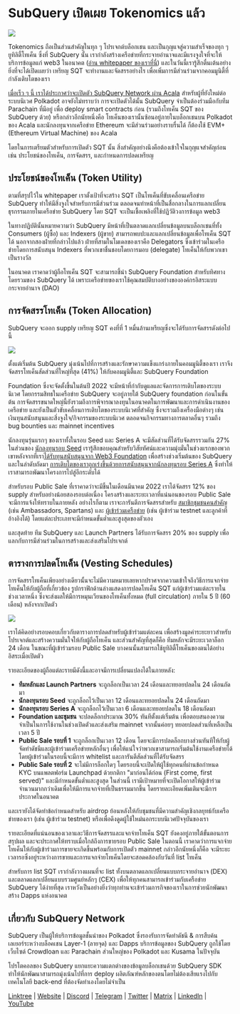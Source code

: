 # SubQuery เปิดเผย Tokenomics แล้ว

![](https://miro.medium.com/max/1400/1*e42FM0TsNgOM3VacoctOzQ.png)

Tokenomics ถือเป็นส่วนสำคัญในทุก ๆ โปรเจกต์บล็อกเชน และเป็นกุญแจสู่ความสำเร็จของทุก ๆ ยูทิลิตี้โทเค็น ซึ่งที่ SubQuery นั้น เรากำลังสร้างเครือข่ายที่กระจายอำนาจและมีแรงจูงใจที่จะให้บริการข้อมูลแก่ web3 ในอนาคต ([อ่าน whitepaper ของเราที่นี่](https://static.subquery.network/whitepaper.pdf)) และในวันนี้เรารู้สึกตื่นเต้นอย่างยิ่งที่จะได้เปิดเผยว่า เหรียญ SQT จะทำงานและจัดสรรอย่างไร เพื่อเพิ่มการมีส่วนร่วมจากคอมมูนิตี้ที่กำลังเติบโตของเรา

[เมื่อเร็ว ๆ นี้ เราได้ประกาศว่าจะเปิดตัว SubQuery Network ผ่าน Acala](https://subquery.medium.com/the-subquery-network-to-launch-on-acala-decentralising-polkadots-leading-data-indexing-service-8203d686128e) สำหรับผู้ที่ยังใหม่ต่อระบบนิเวศ Polkadot อาจยังไม่ทราบว่า การจะเปิดตัวได้นั้น SubQuery จำเป็นต้องร่วมมือกับทีม Parachain ที่มีอยู่ เพื่อ deploy smart contracts ก่อน (รวมถึงโทเค็น SQT ของ SubQuery ด้วย) หรือกล่าวอีกนัยหนึ่งคือ โทเค็นของเรานั้นซ้อนอยู่ภายในบล็อกเชนบน Polkadot ของ Acala และนักลงทุนจากเครือข่าย Ethereum จะมีส่วนร่วมอย่างราบรื่นได้ ก็ต้องใช้ EVM+ (Ethereum Virtual Machine) ของ Acala

โดยในการเตรียมตัวสำหรับการเปิดตัว SQT นั้น สิ่งสำคัญอย่างนึงคือต้องเข้าใจในกุญแจสำคัญก่อน เช่น ประโยชน์ของโทเค็น, การจัดสรร, และกำหนดการปลดเหรียญ

## ประโยชน์ของโทเค็น (Token Utility)

ตามที่สรุปไว้ใน whitepaper เราตั้งเป้าที่จะสร้าง SQT เป็นโทเค็นที่ขับเคลื่อนเครือข่าย SubQuery ทำให้มีสิ่งจูงใจสำหรับการมีส่วนร่วม ตลอดจนทำหน้าที่เป็นสื่อกลางในการแลกเปลี่ยนธุรกรรมภายในเครือข่าย SubQuery โดย SQT จะเป็นเชื้อเพลิงที่ใช้ปฏิวัติวงการข้อมูล web3

ในทางปฏิบัตินั้นหมายความว่า SubQuery มีหน้าที่เป็นตลาดแลกเปลี่ยนข้อมูลบนบล็อกเชนที่ทั้ง Consumers (ผู้ซื้อ) และ Indexers (ผู้ขาย) สามารถพบปะและแลกเปลี่ยนข้อมูลเพื่อโทเค็น SQT ได้ นอกจากสองฝ่ายที่กล่าวไปแล้ว ฝ่ายที่สามในโมเดลของเราคือ Delegators ซึ่งเข้าร่วมในเครือข่ายโดยการสนับสนุน Indexers ที่พวกเขาชื่นชอบโดยการมอบ (delegate) โทเค็นให้กับพวกเขาเป็นรางวัล

ในอนาคต เราคาดว่าผู้ถือโทเค็น SQT จะสามารถชี้นำ SubQuery Foundation สำหรับทิศทางโดยรวมของ SubQuery ได้ เพราะเครือข่ายของเราใช้คุณสมบัติบางอย่างขององค์กรอิสระแบบกระจายอำนาจ (DAO)

## การจัดสรรโทเค็น (Token Allocation)

SubQuery จะออก supply เหรียญ SQT คงที่ที่ 1 หมื่นล้านเหรียญซึ่งจะได้รับการจัดสรรดังต่อไปนี้

![](https://miro.medium.com/max/1400/0*eG2TM3J0NZDaT14m)

ตั้งแต่เริ่มต้น SubQuery มุ่งเน้นไปที่การสร้างและรักษาความแข็งแกร่งภายในคอมมูนิตี้ของเรา เราจึงจัดสรรโทเค็นสัดส่วนที่ใหญ่ที่สุด (41%) ให้กับคอมมูนิตี้และ SubQuery Foundation

Foundation ซึ่งจะจัดตั้งขึ้นในต้นปี 2022 จะมีหน้าที่กำกับดูแลและจัดการการเติบโตของระบบนิเวศ โดยกรรมสิทธในเครือข่าย SubQuery จะอยู่ภายใต้ SubQuery foundation ก่อนในขั้นต้น การจัดสรรขนาดใหญ่นี้ยังรวมถึงการพิจารณาลงทุนในอนาคตในการพัฒนาและการดำเนินงานของเครือข่าย และยังเป็นตัวขับเคลื่อนการเติบโตของระบบนิเวศที่สำคัญ ซึ่งจะรวมถึงเครื่องมือต่างๆ เช่น เงินทุนสนับสนุนและสิ่งจูงใจ/กิจกรรมของระบบนิเวศ ตลอดจนกิจกรรมทางการตลาดอื่นๆ รวมถึง bug bounties และ mainnet incentives

นักลงทุนรุ่นแรกๆ ของเราทั้งในรอบ Seed และ Series A จะมีสัดส่วนที่ได้รับจัดสรรรวมกัน 27% ในส่วนของ [นักลงทุนรอบ Seed](https://subquery.medium.com/subquery-raises-1-8m-seed-round-for-future-expansion-3348c1f2a931) เรารู้สึกขอบคุณสำหรับวิสัยทัศน์และความมุ่งมั่นในช่วงแรกของพวกเขาหลังจากที่เรา[ได้รับทุนสนับสนุนจาก Web3 Foundation](https://subquery.medium.com/subquery-delivers-its-open-source-sdk-following-a-web3-foundation-grant-20da26ae87f) เพื่อสร้างช่วงเริ่มต้นของ SubQuery และในลำดับถัดมา [การเติบโตของเราถูกเร่งขึ้นด้วยการสนับสนุนจากนักลงทุนรอบ Series A](https://subquery.medium.com/series-a-1abed6c1c2af) ซึ่งทำให้เราสามารถพัฒนาโครงการไปสู่อีกระดับได้

สำหรับรอบ Public Sale ที่เราคาดว่าจะมีขึ้นในเดือนมีนาคม 2022 เราได้จัดสรร 12% ของ supply สำหรับอย่างน้อยสองรอบต่อเนื่อง โครงสร้างและระยะเวลาที่แน่นอนของรอบ Public Sale จะมีการแจ้งให้ทราบในภายหลัง อย่างไรก็ตาม เราจะการันตีการจัดสรรสำหรับ [สมาชิกชุมชนคนสำคัญ](https://subquery.medium.com/introducing-the-subquery-ambassador-program-aa82613ab804) (เช่น Ambassadors, Spartans) และ [ผู้เข้าร่วมเครือข่าย](https://subquery.medium.com/subquery-extends-invitation-to-indexing-community-348fb2f589e1) (เช่น ผู้เข้าร่วม testnet และลูกค้าที่อ้างอิงได้) โดยแต่ละประเภทจะมีกำหนดขั้นต่ำและสูงสุดของตัวเอง

และสุดท้าย ทีม SubQuery และ Launch Partners ได้รับการจัดสรร 20% ของ supply เพื่อแลกกับการมีส่วนร่วมในการสร้างและส่งเสริมโปรเจกต์

## ตารางการปลดโทเค็น (Vesting Schedules)

การจัดสรรโทเค็นเพียงอย่างเดียวนั้นจะไม่มีความหมายเลยหากปราศจากความเข้าใจถึงวิธีการแจกจ่ายโทเค็นให้กับผู้ถือที่เกี่ยวข้อง รูปกราฟิกด้านล่างแสดงการปลดโทเค็น SQT แก่ผู้เข้าร่วมแต่ละรายในช่วงเวลาหนึ่ง ซึ่งจะส่งผลให้มีการหมุนเวียนของโทเค็นทั้งหมด (full circulation) ภายใน 5 ปี (60 เดือน) หลังจากเปิดตัว

![](https://miro.medium.com/max/1400/0*mfIBkH4SjFZgGuIq)

เราได้คิดอย่างรอบคอบเกี่ยวกับตารางการปลดสำหรับผู้เข้าร่วมแต่ละคน เพื่อสร้างมูลค่าระยะยาวสำหรับโปรเจกต์และสร้างความมั่นใจให้กับผู้ถือโทเค็น และส่วนสำคัญที่สุดก็คือ ทีมหลักจะมีระยะเวลาล็อก 24 เดือน ในขณะที่ผู้เข้าร่วมรอบ Public Sale บางคนนั้นสามารถใช้ยูทิลิตี้โทเค็นของตนได้อย่างอิสระเมื่อเปิดตัว

รายละเอียดของผู้ถือแต่ละรายมีดังนี้และอาจมีการเปลี่ยนแปลงได้ในภายหลัง:

-  **ทีมหลักและ Launch Partners** จะถูกล็อกเป็นเวลา 24 เดือนและทยอยปลดใน 24 เดือนถัดมา
-  **นักลงทุนรอบ Seed** จะถูกล็อกไว้เป็นเวลา 12 เดือนและทยอยปลดใน 24 เดือนถัดมา
-  **นักลงทุนรอบ Series A** จะถูกล็อกไว้เป็นเวลา 6 เดือนและทยอยปลดใน 18 เดือนถัดมา
-  **Foundation และชุมชน** จะปลดล็อกประมาณ 30% ทันทีตั้งแต่เริ่มต้น เพื่อตอบสนองความจำเป็นในการใช้งานในช่วงเปิดตัวและส่งเสริม mainnet จากนั้นค่อยๆ ทยอยปลดส่วนที่เหลือเป็นเวลา 5 ปี
-  **Public Sale รอบที่ 1** จะถูกล็อกเป็นเวลา 12 เดือน โดยจะมีการปลดล็อกบางส่วนทันทีให้กับผู้จัดทำดัชนีและผู้เข้าร่วมเครือข่ายหลักอื่นๆ เพื่อให้แน่ใจว่าพวกเขาสามารถเริ่มต้นใช้งานเครือข่ายได้ โดยผู้เข้าร่วมในรอบนี้จะมีการ whitelist และการันตีสัดส่วนที่ได้รับจัดสรร
-  **Public Sale รอบที่ 2** จะไม่มีการล็อกใดๆ โดยรอบนี้จะเปิดให้ผู้ใช้ทุกคนที่ผ่านข้อกำหนด KYC บนแพลตฟอร์ม Launchpad ด้วยกติกา "มาก่อนได้ก่อน (First come, first served)" และมีกำหนดขั้นต่ำและสูงสุด ในส่วนนี้ เรามีเป้าหมายที่จะเปิดโอกาสให้ผู้เข้าร่วมจำนวนมากกว่าเดิมเพื่อให้มีการแจกจ่ายที่เป็นธรรมมากขึ้น โดยรายละเอียดเพิ่มเติมจะมีการประกาศในอนาคต

และเรายังได้จัดทำข้อกำหนดสำหรับ airdrop ย้อนหลังให้กับชุมชนที่มีความสำคัญเชิงกลยุทธ์กับเครือข่ายของเรา (เช่น ผู้เข้าร่วม testnet) หรือเพื่อดึงดูดผู้ใช้ใหม่นอกระบบนิเวศปัจจุบันของเรา

รายละเอียดที่แน่นอนของเวลาและวิธีการจัดสรรและแจกจ่ายโทเค็น SQT ยังคงอยู่ภายใต้ขั้นตอนการสรุปผล และจะประกาศให้ทราบเมื่อใกล้ถึงการขายรอบ Public Sale ในตอนนี้ เราคาดว่าการแจกจ่ายโทเค็นให้กับผู้เข้าร่วมการขายจะเกิดขึ้นพร้อมกับการเปิดตัว mainnet กล่าวอีกนัยหนึ่งก็คือ จะมีระยะเวลารอซึ่งอยู่ระหว่างการขายและการแจกจ่ายโทเค็นโดยจะสอดคล้องกับวันที่ list โทเค็น

สำหรับการ list SQT เรากำลังวางแผนที่จะ list ทั้งบนตลาดแลกเปลี่ยนแบบกระจายอำนาจ (DEX) และตลาดแลกเปลี่ยนแบบรวมศูนย์หลักๆ (CEX) เพื่อให้ทุกคนสามารถเข้าร่วมกับเครือข่าย SubQuery ได้ง่ายที่สุด เราหวังเป็นอย่างยิ่งว่าทุกท่านจะเข้าร่วมภารกิจของเราในการช่วยนักพัฒนาสร้าง Dapps แห่งอนาคต

## เกี่ยวกับ SubQuery Network

SubQuery เป็นผู้ให้บริการข้อมูลชั้นนำของ Polkadot ซึ่งรองรับการจัดทำดัชนี & การสืบค้นเลเยอร์ระหว่างบล็อคเชน Layer-1 (ลายจุด) และ Dapps บริการข้อมูลของ SubQuery ถูกใช้โดยเว็บไซต์ Crowdloan และ Parachain ส่วนใหญ่ของ Polkadot และ Kusama ในปัจจุบัน

โปรโตคอลของ SubQuery แยกแยะความแตกต่างของข้อมูลบล็อกเชนด้วย SubQuery SDK ทำให้นักพัฒนาสามารถมุ่งเน้นไปที่การ deploy ผลิตภัณฑ์หลักของตนโดยไม่ต้องเสียแรงไปกับเทคโนโลยี back-end ที่ต้องจัดทำเองโดยไม่จำเป็น

​​​​[Linktree](https://linktr.ee/subquerynetwork) | [Website](https://subquery.network/) | [Discord](https://discord.com/invite/78zg8aBSMG) | [Telegram](https://t.me/subquerynetwork) | [Twitter](https://twitter.com/subquerynetwork) | [Matrix](https://matrix.to/#/#subquery:matrix.org) | [LinkedIn](https://www.linkedin.com/company/subquery) | [YouTube](https://www.youtube.com/channel/UCi1a6NUUjegcLHDFLr7CqLw)
